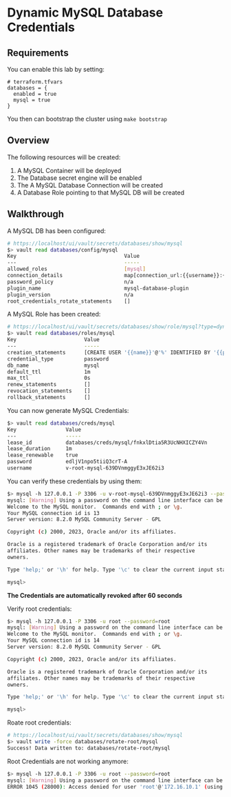 # Dynamic MySQL Database Credentials

## Requirements
You can enable this lab by setting:

```
# terraform.tfvars
databases = {
  enabled = true
  mysql = true
}
```

You then can bootstrap the cluster using `make bootstrap`

## Overview
The following resources will be created:

1. A MySQL Container will be deployed
2. The Database secret engine will be enabled
3. The A MySQL Database Connection will be created
4. A Database Role pointing to that MySQL DB will be created

## Walkthrough
A MySQL DB has been configured:

```bash
# https://localhost/ui/vault/secrets/databases/show/mysql
$> vault read databases/config/mysql
Key                                   Value
---                                   -----
allowed_roles                         [mysql]
connection_details                    map[connection_url:{{username}}:{{password}}@tcp(mysql:3306)/vault-playgound max_open_connections:2 username:root]
password_policy                       n/a
plugin_name                           mysql-database-plugin
plugin_version                        n/a
root_credentials_rotate_statements    []
```

A MySQL Role has been created:

```bash
# https://localhost/ui/vault/secrets/databases/show/role/mysql?type=dynamic
$> vault read databases/roles/mysql
Key                      Value
---                      -----
creation_statements      [CREATE USER '{{name}}'@'%' IDENTIFIED BY '{{password}}';GRANT SELECT ON *.* TO '{{name}}'@'%';]
credential_type          password
db_name                  mysql
default_ttl              1m
max_ttl                  0s
renew_statements         []
revocation_statements    []
rollback_statements      []
```

You can now generate MySQL Credentials:

```bash
$> vault read databases/creds/mysql
Key                Value
---                -----
lease_id           databases/creds/mysql/fnkxlDtia5R3UcNHXICZY4Vn
lease_duration     1m
lease_renewable    true
password           edljV1npo5tiiQ3crT-A
username           v-root-mysql-639DVnmggyE3xJE62i3
```

You can verify these credentials by using them:

```bash
$> mysql -h 127.0.0.1 -P 3306 -u v-root-mysql-639DVnmggyE3xJE62i3 --password=edljV1npo5tiiQ3crT-A
mysql: [Warning] Using a password on the command line interface can be insecure.
Welcome to the MySQL monitor.  Commands end with ; or \g.
Your MySQL connection id is 13
Server version: 8.2.0 MySQL Community Server - GPL

Copyright (c) 2000, 2023, Oracle and/or its affiliates.

Oracle is a registered trademark of Oracle Corporation and/or its
affiliates. Other names may be trademarks of their respective
owners.

Type 'help;' or '\h' for help. Type '\c' to clear the current input statement.

mysql>
```

**The Credentials are automatically revoked after 60 seconds**

Verify root credentials:

```bash
$> mysql -h 127.0.0.1 -P 3306 -u root --password=root
mysql: [Warning] Using a password on the command line interface can be insecure.
Welcome to the MySQL monitor.  Commands end with ; or \g.
Your MySQL connection id is 14
Server version: 8.2.0 MySQL Community Server - GPL

Copyright (c) 2000, 2023, Oracle and/or its affiliates.

Oracle is a registered trademark of Oracle Corporation and/or its
affiliates. Other names may be trademarks of their respective
owners.

Type 'help;' or '\h' for help. Type '\c' to clear the current input statement.

mysql>
```

Roate root credentials:

```bash
# https://localhost/ui/vault/secrets/databases/show/mysql
$> vault write -force databases/rotate-root/mysql
Success! Data written to: databases/rotate-root/mysql
```

Root Credentials are not working anymore:

```bash
$> mysql -h 127.0.0.1 -P 3306 -u root --password=root
mysql: [Warning] Using a password on the command line interface can be insecure.
ERROR 1045 (28000): Access denied for user 'root'@'172.16.10.1' (using password: YES)
```
